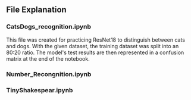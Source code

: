 ## File Explanation
### CatsDogs_recognition.ipynb
This file was created for practicing ResNet18 to distinguish between cats and dogs. With the given dataset, the training dataset was split into an 80:20 ratio. The model's test results are then represented in a confusion matrix at the end of the notebook.

### Number_Recongnition.ipynb

### TinyShakespear.ipynb
